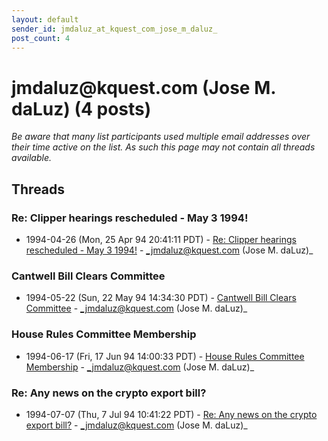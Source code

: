```yaml
---
layout: default
sender_id: jmdaluz_at_kquest_com_jose_m_daluz_
post_count: 4
---
```


# jmdaluz<span>@</span>kquest.com (Jose M. daLuz) (4 posts)

_Be aware that many list participants used multiple email addresses over their time active on the list. As such this page may not contain all threads available._

## Threads

### Re: Clipper hearings rescheduled - May 3 1994!
+ 1994-04-26 (Mon, 25 Apr 94 20:41:11 PDT) - [Re: Clipper hearings rescheduled - May 3 1994!](/archive/1994/04/8ce7bd72c849e6dd0bfc52524c79d0c82a4f78710f2a0c31f23a5b83f352d1c5) - _jmdaluz@kquest.com (Jose M. daLuz)_

### Cantwell Bill Clears Committee
+ 1994-05-22 (Sun, 22 May 94 14:34:30 PDT) - [Cantwell Bill Clears Committee](/archive/1994/05/258a29700bb4fdea3eceb2b771a5e42763a70683691ac887ffe6fb82131e49fb) - _jmdaluz@kquest.com (Jose M. daLuz)_

### House Rules Committee Membership
+ 1994-06-17 (Fri, 17 Jun 94 14:00:33 PDT) - [House Rules Committee Membership](/archive/1994/06/48a08db620169691bb0f19ff9cb77d2fe19daead840e4fc4e6b4c1f21ad0a63f) - _jmdaluz@kquest.com (Jose M. daLuz)_

### Re: Any news on the crypto export bill?
+ 1994-07-07 (Thu, 7 Jul 94 10:41:22 PDT) - [Re: Any news on the crypto export bill?](/archive/1994/07/5ef1ba1961e70c5e6538613b359c65b6d0cf1c48b5dcebf347be14785240e987) - _jmdaluz@kquest.com (Jose M. daLuz)_

